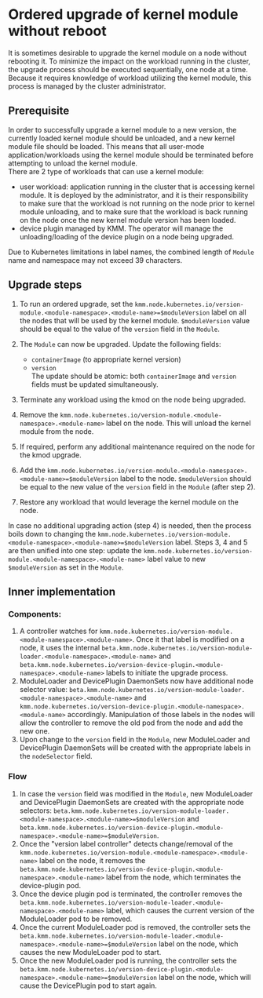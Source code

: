 # Ordered upgrade of kernel module without reboot

It is sometimes desirable to upgrade the kernel module on a node without rebooting it.
To minimize the impact on the workload running in the cluster, the upgrade process should be executed sequentially, one
node at a time.  
Because it requires knowledge of workload utilizing the kernel module, this process is managed by the cluster
administrator.

## Prerequisite

In order to successfully upgrade a kernel module to a new version, the currently loaded kernel module should be
unloaded, and a new kernel module file should be loaded.
This means that all user-mode application/workloads using the kernel module should be terminated before attempting to
unload the kernel module.  
There are 2 type of workloads that can use a kernel module:

- user workload: application running in the cluster that is accessing kernel module.
  It is deployed by the administrator, and it is their responsibility to make sure that the workload is not running on
  the node prior to kernel module unloading, and to make sure that the workload is back running on the node once the new
  kernel module version has been loaded.
- device plugin managed by KMM.
  The operator will manage the unloading/loading of the device plugin on a node being upgraded.

Due to Kubernetes limitations in label names, the combined length of `Module` name and namespace may not exceed 39
characters.

## Upgrade steps

1. To run an ordered upgrade, set the
   `kmm.node.kubernetes.io/version-module.<module-namespace>.<module-name>=$moduleVersion` label on all the nodes that
   will be used by the kernel module.
   `$moduleVersion` value should be equal to the value of the `version` field in the `Module`. 
2. The `Module` can now be upgraded.
   Update the following fields:
     - `containerImage` (to appropriate kernel version)
     - `version`  
   The update should be atomic: both `containerImage` and `version` fields must be updated simultaneously.

3. Terminate any workload using the kmod on the node being upgraded.
4. Remove the `kmm.node.kubernetes.io/version-module.<module-namespace>.<module-name>` label on the node.
   This will unload the kernel module from the node.
5. If required, perform any additional maintenance required on the node for the kmod upgrade.
6. Add the `kmm.node.kubernetes.io/version-module.<module-namespace>.<module-name>=$moduleVersion` label to the node.
   `$moduleVersion` should be equal to the new value of the `version` field in the `Module` (after step 2).
7. Restore any workload that would leverage the kernel module on the node.

In case no additional upgrading action (step 4) is needed, then the process boils down to changing the
`kmm.node.kubernetes.io/version-module.<module-namespace>.<module-name>=$moduleVersion` label.
Steps 3, 4 and 5 are then unified into one step: update the
`kmm.node.kubernetes.io/version-module.<module-namespace>.<module-name>` label value to new `$moduleVersion` as set in
the `Module`.

## Inner implementation

### Components:

1. A controller watches for `kmm.node.kubernetes.io/version-module.<module-namespace>.<module-name>`.
   Once it that label is modified on a node, it uses the internal
   `beta.kmm.node.kubernetes.io/version-module-loader.<module-namespace>.<module-name>` and
   `beta.kmm.node.kubernetes.io/version-device-plugin.<module-namespace>.<module-name>` labels to initiate the upgrade
   process.
2. ModuleLoader and DevicePlugin DaemonSets now have additional node selector value:
  `beta.kmm.node.kubernetes.io/version-module-loader.<module-namespace>.<module-name>`
   and `kmm.node.kubernetes.io/version-device-plugin.<module-namespace>.<module-name>` accordingly.
   Manipulation of those labels in the nodes will allow the controller to remove the old pod from the node and add the
   new one.
3. Upon change to the `version` field in the `Module`, new ModuleLoader and DevicePlugin DaemonSets will be created with
   the appropriate labels in the `nodeSelector` field.

### Flow

1. In case the `version` field was modified in the `Module`, new ModuleLoader and DevicePlugin DaemonSets are created
   with the appropriate node selectors:
   `beta.kmm.node.kubernetes.io/version-module-loader.<module-namespace>.<module-name>=$moduleVersion` and 
   `beta.kmm.node.kubernetes.io/version-device-plugin.<module-namespace>.<module-name>=$moduleVersion`.
2. Once the "version label controller" detects change/removal of the
   `kmm.node.kubernetes.io/version-module.<module-namespace>.<module-name>` label on the node,
   it removes the `beta.kmm.node.kubernetes.io/version-device-plugin.<module-namespace>.<module-name>` label from the
   node, which terminates the device-plugin pod.
3. Once the device plugin pod is terminated, the controller removes the
   `beta.kmm.node.kubernetes.io/version-module-loader.<module-namespace>.<module-name>` label, which causes the current
   version of the ModuleLoader pod to be removed.
4. Once the current ModuleLoader pod is removed, the controller sets the
   `beta.kmm.node.kubernetes.io/version-module-loader.<module-namespace>.<module-name>=$moduleVersion` label on the
   node, which causes the new ModuleLoader pod to start.
5. Once the new ModuleLoader pod is running, the controller sets the
   `beta.kmm.node.kubernetes.io/version-device-plugin.<module-namespace>.<module-name>=$moduleVersion` label on the
   node, which will cause the DevicePlugin pod to start again.
